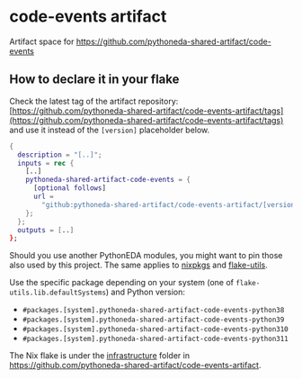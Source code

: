 # code-events artifact

Artifact space for <https://github.com/pythoneda-shared-artifact/code-events>

## How to declare it in your flake

Check the latest tag of the artifact repository: [https://github.com/pythoneda-shared-artifact/code-events-artifact/tags](https://github.com/pythoneda-shared-artifact/code-events-artifact/tags) and use it instead of the `[version]` placeholder below.

```nix
{
  description = "[..]";
  inputs = rec {
    [..]
    pythoneda-shared-artifact-code-events = {
      [optional follows]
      url =
        "github:pythoneda-shared-artifact/code-events-artifact/[version]?dir=code-events";
    };
  };
  outputs = [..]
};
```

Should you use another PythonEDA modules, you might want to pin those also used by this project. The same applies to [nixpkgs](https://github.com/nixos/nixpkgs "nixpkgs") and [flake-utils](https://github.com/numtide/flake-utils "flake-utils").

Use the specific package depending on your system (one of `flake-utils.lib.defaultSystems`) and Python version:

- `#packages.[system].pythoneda-shared-artifact-code-events-python38` 
- `#packages.[system].pythoneda-shared-artifact-code-events-python39` 
- `#packages.[system].pythoneda-shared-artifact-code-events-python310` 
- `#packages.[system].pythoneda-shared-artifact-code-events-python311` 

The Nix flake is under the 
[infrastructure](https://github.com/pythoneda-shared-artifact/code-events-artifact/tree/main/code-events "code-events") folder in <https://github.com/pythoneda-shared-artifact/code-events-artifact>.
